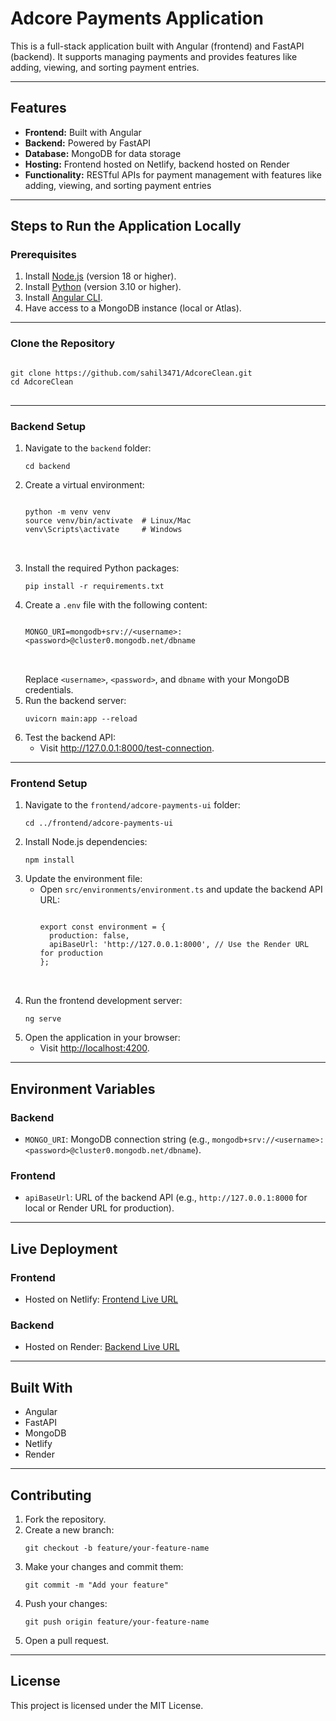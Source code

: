 <h1>Adcore Payments Application</h1>

<p>This is a full-stack application built with Angular (frontend) and FastAPI (backend). It supports managing payments and provides features like adding, viewing, and sorting payment entries.</p>

<hr />

<h2>Features</h2>
<ul>
  <li><strong>Frontend:</strong> Built with Angular</li>
  <li><strong>Backend:</strong> Powered by FastAPI</li>
  <li><strong>Database:</strong> MongoDB for data storage</li>
  <li><strong>Hosting:</strong> Frontend hosted on Netlify, backend hosted on Render</li>
  <li><strong>Functionality:</strong> RESTful APIs for payment management with features like adding, viewing, and sorting payment entries</li>
</ul>

<hr />

<h2>Steps to Run the Application Locally</h2>

<h3>Prerequisites</h3>
<ol>
  <li>Install <a href="https://nodejs.org/">Node.js</a> (version 18 or higher).</li>
  <li>Install <a href="https://www.python.org/">Python</a> (version 3.10 or higher).</li>
  <li>Install <a href="https://angular.io/cli">Angular CLI</a>.</li>
  <li>Have access to a MongoDB instance (local or Atlas).</li>
</ol>

<hr />

<h3>Clone the Repository</h3>
<pre>
<code>
git clone https://github.com/sahil3471/AdcoreClean.git
cd AdcoreClean
</code>
</pre>

<hr />

<h3>Backend Setup</h3>
<ol>
  <li>Navigate to the <code>backend</code> folder:
    <pre><code>cd backend</code></pre>
  </li>
  <li>Create a virtual environment:
    <pre>
<code>
python -m venv venv
source venv/bin/activate  # Linux/Mac
venv\Scripts\activate     # Windows
</code>
    </pre>
  </li>
  <li>Install the required Python packages:
    <pre><code>pip install -r requirements.txt</code></pre>
  </li>
  <li>Create a <code>.env</code> file with the following content:
    <pre>
<code>
MONGO_URI=mongodb+srv://&lt;username&gt;:&lt;password&gt;@cluster0.mongodb.net/dbname
</code>
    </pre>
    Replace <code>&lt;username&gt;</code>, <code>&lt;password&gt;</code>, and <code>dbname</code> with your MongoDB credentials.
  </li>
  <li>Run the backend server:
    <pre><code>uvicorn main:app --reload</code></pre>
  </li>
  <li>Test the backend API:
    <ul>
      <li>Visit <a href="http://127.0.0.1:8000/test-connection">http://127.0.0.1:8000/test-connection</a>.</li>
    </ul>
  </li>
</ol>

<hr />

<h3>Frontend Setup</h3>
<ol>
  <li>Navigate to the <code>frontend/adcore-payments-ui</code> folder:
    <pre><code>cd ../frontend/adcore-payments-ui</code></pre>
  </li>
  <li>Install Node.js dependencies:
    <pre><code>npm install</code></pre>
  </li>
  <li>Update the environment file:
    <ul>
      <li>Open <code>src/environments/environment.ts</code> and update the backend API URL:
        <pre>
<code>
export const environment = {
  production: false,
  apiBaseUrl: 'http://127.0.0.1:8000', // Use the Render URL for production
};
</code>
        </pre>
      </li>
    </ul>
  </li>
  <li>Run the frontend development server:
    <pre><code>ng serve</code></pre>
  </li>
  <li>Open the application in your browser:
    <ul>
      <li>Visit <a href="http://localhost:4200">http://localhost:4200</a>.</li>
    </ul>
  </li>
</ol>

<hr />

<h2>Environment Variables</h2>

<h3>Backend</h3>
<ul>
  <li><code>MONGO_URI</code>: MongoDB connection string (e.g., <code>mongodb+srv://&lt;username&gt;:&lt;password&gt;@cluster0.mongodb.net/dbname</code>).</li>
</ul>

<h3>Frontend</h3>
<ul>
  <li><code>apiBaseUrl</code>: URL of the backend API (e.g., <code>http://127.0.0.1:8000</code> for local or Render URL for production).</li>
</ul>

<hr />

<h2>Live Deployment</h2>

<h3>Frontend</h3>
<ul>
  <li>Hosted on Netlify: <a href="https://adcorefullstack.netlify.app">Frontend Live URL</a></li>
</ul>

<h3>Backend</h3>
<ul>
  <li>Hosted on Render: <a href="https://adcorefullstack.onrender.com">Backend Live URL</a></li>
</ul>

<hr />

<h2>Built With</h2>
<ul>
  <li>Angular</li>
  <li>FastAPI</li>
  <li>MongoDB</li>
  <li>Netlify</li>
  <li>Render</li>
</ul>

<hr />

<h2>Contributing</h2>
<ol>
  <li>Fork the repository.</li>
  <li>Create a new branch:
    <pre><code>git checkout -b feature/your-feature-name</code></pre>
  </li>
  <li>Make your changes and commit them:
    <pre><code>git commit -m "Add your feature"</code></pre>
  </li>
  <li>Push your changes:
    <pre><code>git push origin feature/your-feature-name</code></pre>
  </li>
  <li>Open a pull request.</li>
</ol>

<hr />

<h2>License</h2>
<p>This project is licensed under the MIT License.</p>
